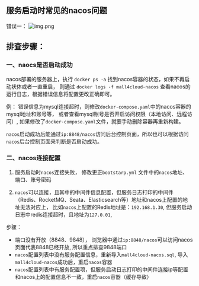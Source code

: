 
## 服务启动时常见的nacos问题

错误一：
![img.png](../img/常见问题及处理/nacos-01.png)

## 排查步骤：
### 一、naocs是否启动成功

nacos部署的服务器上，执行 `docker ps -a` 找到nacos容器的状态，如果不再启动状体或者一直重启，
则通过 `docker logs -f mall4cloud-nacos` 查看nacos的运行日志，根据错误信息将配置更改正确即可。

例： 错误信息为mysql连接超时，则修改`docker-compose.yaml`中的nacos容器的mysql地址和账号等，
或者查看mysql账号是否开启访问权限（本地访问、远程访问）, 如果修改了`docker-compose.yaml`文件，就要手动删除容器再重新构建。

`nacos`启动成功后能通过`ip:8848/nacos`访问后台控制页面，所以也可以根据访问`nacos`后台控制页面来判断是否启动成功。

### 二、nacos连接配置

1. 服务启动时`nacos`连接失败， 修改更正`bootstarp.yml` 文件中的`nacos`地址、端口、账号密码

2. `nacos`可以连接，且其中的中间件信息配置，但服务日志打印的中间件（Redis、RocketMQ、Seata、Elasticsearch等）地址和nacos上配置的地址无法对应上，
比如`nacos`上配置的Redis地址是：`192.168.1.30`, 但服务启动日志中redis连接超时，且地址为`127.0.01`,


步骤：
- 端口没有开放（8848、9848）， 浏览器中通过`ip:8848/nacos`可以访问nacos页面代表8848已经开放, 所以重点排查9848端口
- `nacos`配置列表中没有服务配置信息，重新导入`mall4cloud-nacos.sql`, 导入`mall4cloud-nacos`成功后，重启`nacos`容器
- `nacos`配置列表中有服务配置项，但服务启动日志打印的中间件连接ip等配置和nacos上的配置信息不一致，重启`nacos`容器（缓存导致）
